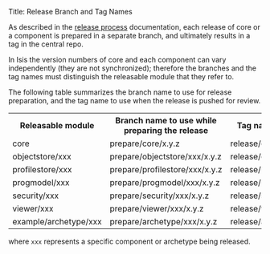 Title: Release Branch and Tag Names

As described in the [release process](release-process.html) documentation, each release of core or a component is prepared in a separate branch, and ultimately results in a tag in the central repo.

In Isis the version numbers of core and each component can vary independently 
(they are not synchronized); therefore the branches and the tag names must 
distinguish the releasable module that they refer to.

The following table summarizes the branch name to use for release preparation, and the tag name to use when the release is pushed for review.

<table>
<tr>
<th>Releasable module</th>
<th>Branch name to use while preparing the release</th>
<th>Tag name during release</tt></th>
</tr>
<tr><td>core</td><td>prepare/core/x.y.z</td><td>release/core/x.y.z</td></tr>
<tr><td>objectstore/xxx</td><td>prepare/objectstore/xxx/x.y.z</td><td>release/objectstore/xxx/x.y.z</td></tr>
<tr><td>profilestore/xxx</td><td>prepare/profilestore/xxx/x.y.z</td><td>release/profilestore/xxx/x.y.z</td></tr>
<tr><td>progmodel/xxx</td><td>prepare/progmodel/xxx/x.y.z</td><td>release/progmodel/xxx/x.y.z</td></tr>
<tr><td>security/xxx</td><td>prepare/security/xxx/x.y.z</td><td>release/security/xxx/x.y.z</td></tr>
<tr><td>viewer/xxx</td><td>prepare/viewer/xxx/x.y.z</td><td>release/viewer/xxx/x.y.z</td></tr>
<tr><td>example/archetype/xxx</td><td>prepare/archetype/xxx/x.y.z</td><td>release/archetype/xxx/x.y.z</td></tr>
</table>

where `xxx` represents a specific component or archetype being released.

